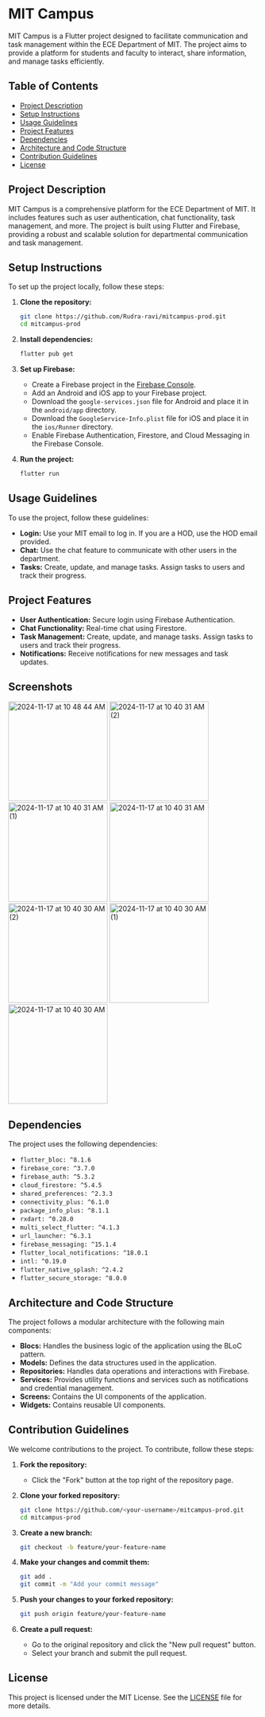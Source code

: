# MIT Campus

MIT Campus is a Flutter project designed to facilitate communication and task management within the ECE Department of MIT. The project aims to provide a platform for students and faculty to interact, share information, and manage tasks efficiently.

## Table of Contents

- [Project Description](#project-description)
- [Setup Instructions](#setup-instructions)
- [Usage Guidelines](#usage-guidelines)
- [Project Features](#project-features)
- [Dependencies](#dependencies)
- [Architecture and Code Structure](#architecture-and-code-structure)
- [Contribution Guidelines](#contribution-guidelines)
- [License](#license)

## Project Description

MIT Campus is a comprehensive platform for the ECE Department of MIT. It includes features such as user authentication, chat functionality, task management, and more. The project is built using Flutter and Firebase, providing a robust and scalable solution for departmental communication and task management.

## Setup Instructions

To set up the project locally, follow these steps:

1. **Clone the repository:**
   ```bash
   git clone https://github.com/Rudra-ravi/mitcampus-prod.git
   cd mitcampus-prod
   ```

2. **Install dependencies:**
   ```bash
   flutter pub get
   ```

3. **Set up Firebase:**
   - Create a Firebase project in the [Firebase Console](https://console.firebase.google.com/).
   - Add an Android and iOS app to your Firebase project.
   - Download the `google-services.json` file for Android and place it in the `android/app` directory.
   - Download the `GoogleService-Info.plist` file for iOS and place it in the `ios/Runner` directory.
   - Enable Firebase Authentication, Firestore, and Cloud Messaging in the Firebase Console.

4. **Run the project:**
   ```bash
   flutter run
   ```

## Usage Guidelines

To use the project, follow these guidelines:

- **Login:** Use your MIT email to log in. If you are a HOD, use the HOD email provided.
- **Chat:** Use the chat feature to communicate with other users in the department.
- **Tasks:** Create, update, and manage tasks. Assign tasks to users and track their progress.

## Project Features

- **User Authentication:** Secure login using Firebase Authentication.
- **Chat Functionality:** Real-time chat using Firestore.
- **Task Management:** Create, update, and manage tasks. Assign tasks to users and track their progress.
- **Notifications:** Receive notifications for new messages and task updates.

## Screenshots

<img src="https://github.com/user-attachments/assets/95cc0213-184d-4a64-8b99-f4897016447c" alt="2024-11-17 at 10 48 44 AM" width="200">
<img src="https://github.com/user-attachments/assets/0b856100-4b96-433a-99d3-beda91e97373" alt="2024-11-17 at 10 40 31 AM (2)" width="200">
<img src="https://github.com/user-attachments/assets/87602b01-7cef-484f-844c-1abae7889420" alt="2024-11-17 at 10 40 31 AM (1)" width="200">
<img src="https://github.com/user-attachments/assets/852c4489-1735-451c-bd0b-5783b1692a93" alt="2024-11-17 at 10 40 31 AM" width="200">
<img src="https://github.com/user-attachments/assets/d2939dbb-8b26-4d88-be38-055e10df63d0" alt="2024-11-17 at 10 40 30 AM (2)" width="200">
<img src="https://github.com/user-attachments/assets/275e551b-d38a-426a-b71e-4ef3c1612964" alt="2024-11-17 at 10 40 30 AM (1)" width="200">
<img src="https://github.com/user-attachments/assets/a956d958-15a6-4258-b472-e13a80060389" alt="2024-11-17 at 10 40 30 AM" width="200">

## Dependencies

The project uses the following dependencies:

- `flutter_bloc: ^8.1.6`
- `firebase_core: ^3.7.0`
- `firebase_auth: ^5.3.2`
- `cloud_firestore: ^5.4.5`
- `shared_preferences: ^2.3.3`
- `connectivity_plus: ^6.1.0`
- `package_info_plus: ^8.1.1`
- `rxdart: ^0.28.0`
- `multi_select_flutter: ^4.1.3`
- `url_launcher: ^6.3.1`
- `firebase_messaging: ^15.1.4`
- `flutter_local_notifications: ^18.0.1`
- `intl: ^0.19.0`
- `flutter_native_splash: ^2.4.2`
- `flutter_secure_storage: ^8.0.0`

## Architecture and Code Structure

The project follows a modular architecture with the following main components:

- **Blocs:** Handles the business logic of the application using the BLoC pattern.
- **Models:** Defines the data structures used in the application.
- **Repositories:** Handles data operations and interactions with Firebase.
- **Services:** Provides utility functions and services such as notifications and credential management.
- **Screens:** Contains the UI components of the application.
- **Widgets:** Contains reusable UI components.

## Contribution Guidelines

We welcome contributions to the project. To contribute, follow these steps:

1. **Fork the repository:**
   - Click the "Fork" button at the top right of the repository page.

2. **Clone your forked repository:**
   ```bash
   git clone https://github.com/<your-username>/mitcampus-prod.git
   cd mitcampus-prod
   ```

3. **Create a new branch:**
   ```bash
   git checkout -b feature/your-feature-name
   ```

4. **Make your changes and commit them:**
   ```bash
   git add .
   git commit -m "Add your commit message"
   ```

5. **Push your changes to your forked repository:**
   ```bash
   git push origin feature/your-feature-name
   ```

6. **Create a pull request:**
   - Go to the original repository and click the "New pull request" button.
   - Select your branch and submit the pull request.

## License

This project is licensed under the MIT License. See the [LICENSE](LICENSE) file for more details.
